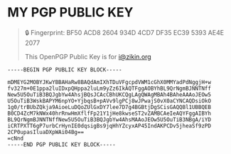 # MY PGP PUBLIC KEY
> 🔒 Fingerprint: BF50 ACD8 2604 934D 4CD7  DF35 EC39 5393 AE4E 2077
>
> This OpenPGP Public Key is for i@zikin.org

```
-----BEGIN PGP PUBLIC KEY BLOCK-----

mDMEYG2MOBYJKwYBBAHaRw8BAQdAmIXhTDuVFgcpdVWM1cGhX0MMYadPdNggjH+w
fv327m+0E1ppa2luIDxpQHppa2luLm9yZz6IkAQTFggAOBYhBL9QrNgmBJNNTNff
New5U5OuTiB3BQJgbYw4AhsjBQsJCAcCBhUKCQgLAgQWAgMBAh4BAheAAAoJEOw5
U5OuTiB3WskBAPYM6npYO+YjbqsB+pAVv9lgPCj8wJPwajS0vX0aCYNCAQDsiOkO
1g0/trBUbZQkja9AioeLuDQoZUlGxDY7lee7D7g4BGBtjDgSCisGAQQBl1UBBQEB
B0CD4ZcM7kNWx40hrRnwHmXflfFp21Y1jHe8kwseST2vZAMBCAeIeAQYFggAIBYh
BL9QrNgmBJNNTNffNew5U5OuTiB3BQJgbYw4AhsMAAoJEOw5U5OuTiB3NBgA/iYD
iCRTPXTT6gP7urbCrHynIE0dqsigBs9jqHhYZcyxAP45IndAKPCDv5jheaSf9zPD
2CP0upasIluaDXpWAi04Bg==
=cNnd
-----END PGP PUBLIC KEY BLOCK-----
```
